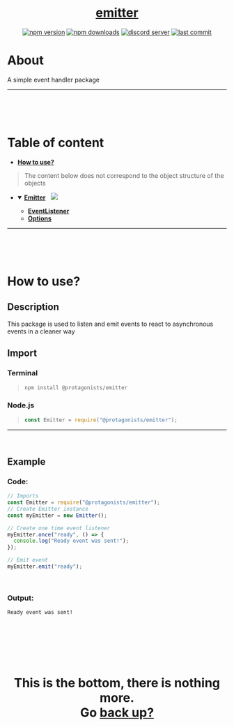 <div id="top" align="center">

<h1><a href="https://github.com/ThePywon/emitter">emitter</a></h1>
 
[![npm version](https://img.shields.io/npm/v/@protagonists/emitter)](https://npmjs.com/package/@protagonists/emitter)
[![npm downloads](https://img.shields.io/npm/dt/@protagonists/emitter)](https://npmjs.com/package/@protagonists/emitter)
[![discord server](https://img.shields.io/discord/937758194736955443?logo=discord&logoColor=white)](https://discord.gg/cwhj3EgqGP)
[![last commit](https://img.shields.io/github/last-commit/ThePywon/emitter)](https://github.com/ThePywon/emitter)
 
</div>



# About

A simple event handler package

---

<br/><br/><br/>



# Table of content

* [**How to use?**](#how-to-use)

> The content below does not correspond to the object structure of the objects

* <details open><summary><a href="https://github.com/ThePywon/emitter/blob/main/documentation/Emitter.md"><b>Emitter</b></a> &nbsp; <img src="https://img.shields.io/badge/-Exported-cyan"/></summary>
  <p>

  * [**EventListener**](https://github.com/ThePywon/emitter/blob/main/documentation/EventListener.md)
  * [**Options**](https://github.com/ThePywon/emitter/blob/main/documentation/Options.md)
    
  </p>
</details>

---

<br/><br/><br/>



# How to use?

## Description

This package is used to listen and emit events to react to asynchronous events in a cleaner way

## Import

### Terminal

> ```sh
> npm install @protagonists/emitter
> ```

### Node.js

> ```js
> const Emitter = require("@protagonists/emitter");
> ```

---



<br/>

## Example

### Code:

```js
// Imports
const Emitter = require("@protagonists/emitter");
// Create Emitter instance
const myEmitter = new Emitter();

// Create one time event listener
myEmitter.once("ready", () => {
  console.log("Ready event was sent!");
});

// Emit event
myEmitter.emit("ready");
```

<br/>

### Output:

```
Ready event was sent!
```

<br/><br/><br/><br/><br/>

<h1 align="center">This is the bottom, there is nothing more.<br/>
Go <a href="#top">back up?</a></h1>
